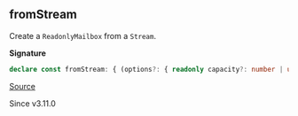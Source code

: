 ## fromStream

Create a `ReadonlyMailbox` from a `Stream`.

**Signature**

```ts
declare const fromStream: { (options?: { readonly capacity?: number | undefined; readonly strategy?: "suspend" | "dropping" | "sliding" | undefined; }): <A, E, R>(self: Stream<A, E, R>) => Effect<ReadonlyMailbox<A, E>, never, R | Scope>; <A, E, R>(self: Stream<A, E, R>, options?: { readonly capacity?: number | undefined; readonly strategy?: "suspend" | "dropping" | "sliding" | undefined; }): Effect<ReadonlyMailbox<A, E>, never, R | Scope>; }
```

[Source](https://github.com/Effect-TS/effect/tree/main/packages/effect/src/Mailbox.ts#L254)

Since v3.11.0